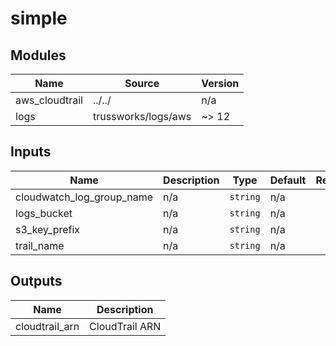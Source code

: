 # simple

<!-- BEGIN_TF_DOCS -->

## Modules

| Name           | Source              | Version |
| -------------- | ------------------- | ------- |
| aws_cloudtrail | ../../              | n/a     |
| logs           | trussworks/logs/aws | ~> 12   |

## Inputs

| Name                      | Description | Type     | Default | Required |
| ------------------------- | ----------- | -------- | ------- | :------: |
| cloudwatch_log_group_name | n/a         | `string` | n/a     |   yes    |
| logs_bucket               | n/a         | `string` | n/a     |   yes    |
| s3_key_prefix             | n/a         | `string` | n/a     |   yes    |
| trail_name                | n/a         | `string` | n/a     |   yes    |

## Outputs

| Name           | Description    |
| -------------- | -------------- |
| cloudtrail_arn | CloudTrail ARN |

<!-- END_TF_DOCS -->
